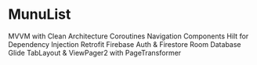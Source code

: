 # MunuList
MVVM with Clean Architecture
Coroutines
Navigation Components
Hilt for Dependency Injection
Retrofit
Firebase Auth & Firestore
Room Database
Glide
TabLayout & ViewPager2 with PageTransformer
